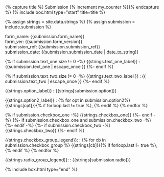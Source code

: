 

{% capture title %} Submission {% increment my_counter %}{% endcapture %}
{% include box.html type="start" title=title  %}

<div  markdown="1">

{% assign strings = site.data.strings %}
{% assign submission = include.submission %}

form_name: {{submission.form_name}}<br/>
form_ver: {{submission.form_version}}<br/>
submission_ref: {{submission.submission_ref}}<br/>
submission_date: {{submission.submission_date | date_to_string}}

{% if submission.text_one.size != 0 -%}
{{strings.text_one_label}}
: {{submission.text_one | escape_once }}
{%- endif %}


{% if submission.text_two.size != 0 -%}
  {{strings.text_two_label }}
: {{ submission.text_two | escape_once }}
{%- endif %}


{{strings.option_label}}
: {{strings[submission.option]}}


{{strings.option2_label}}
: {% for opt in submission.option2%} {{strings[opt]}}{% if forloop.last != true %}, {% endif %} {% endfor %}


{% if submission.checkbox_one -%}
{{strings.checkbox_one}}
{%- endif -%}
{%- if submission.checkbox_one and submission.checkbox_two -%}
<br/>
{%- endif -%}
{%- if submission.checkbox_two -%}
{{strings.checkbox_two}}
{%- endif %}


{{strings.checkbox_group_legend}}:
: {% for cb in submission.checkbox_group %} {{strings[cb]}}{% if forloop.last != true %}, {% endif %} {% endfor %}


{{strings.radio_group_legend}}:
: {{strings[submission.radio]}}

</div>
{% include box.html type="end" %}
